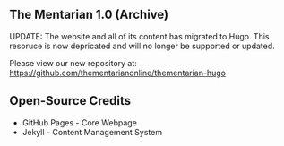 ## The Mentarian 1.0 (Archive)
UPDATE: The website and all of its content has migrated to Hugo. This resoruce is now depricated and will no longer be supported or updated.

Please view our new repository at:
https://github.com/thementarianonline/thementarian-hugo

## Open-Source Credits
- GitHub Pages - Core Webpage
- Jekyll - Content Management System
